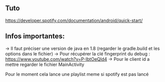 ## Tuto
https://developer.spotify.com/documentation/android/quick-start/

## Infos importantes:
-> Il faut préciser une version de java en 1.8 (regarder le gradle.build et les options dans le fichier)
-> Pour récupérer la clé fingerprint du debug : https://www.youtube.com/watch?v=P-IbtOeQld4
-> Pour le client id a mettre regarder le fichier MainActivity

Pour le moment cela lance une playlist meme si spotify est pas lancé

